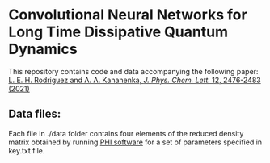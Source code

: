 # Convolutional Neural Networks for Long Time Dissipative Quantum Dynamics

This repository contains code and data accompanying the following paper: [L. E. H. Rodriguez and A. A. Kananenka, *J. Phys. Chem. Lett.* 12, 2476-2483 (2021)](https://pubs.acs.org/doi/10.1021/acs.jpclett.1c00079)

## Data files:
Each file in ./data folder contains four elements of the reduced density matrix obtained by running [PHI software](https://www.ks.uiuc.edu/Research/phi/)
for a set of parameters specified in key.txt file.
